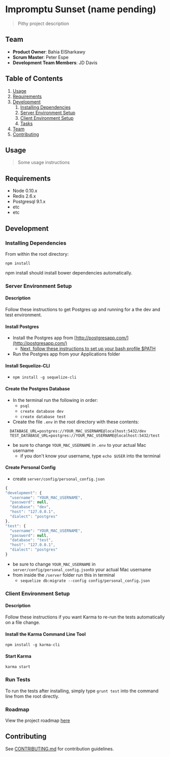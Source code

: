 # Impromptu Sunset (name pending)

> Pithy project description

## Team

  - __Product Owner__: Bahia ElSharkawy
  - __Scrum Master__: Peter Espe
  - __Development Team Members__: JD Davis

## Table of Contents

1. [Usage](#Usage)
1. [Requirements](#requirements)
1. [Development](#development)
    1. [Installing Dependencies](#installing-dependencies)
    1. [Server Environment Setup](#server-environment-setup)
    1. [Client Environment Setup](#client-environment-setup)
    1. [Tasks](#tasks)
1. [Team](#team)
1. [Contributing](#contributing)

## Usage

> Some usage instructions

## Requirements

- Node 0.10.x
- Redis 2.6.x
- Postgresql 9.1.x
- etc
- etc

## Development

### Installing Dependencies

From within the root directory:

```
npm install
```

npm install should install bower dependencies automatically.


### Server Environment Setup

#### Description
Follow these instructions to get Postgres up and running for a the dev and test environment.

#### Install Postgres
- Install the Postgres app from [http://postgresapp.com/](http://postgresapp.com/)
  - [Next, follow these instructions to set up your bash profile $PATH](http://postgresapp.com/documentation/cli-tools.html)
- Run the Postgres app from your Applications folder

#### Install Sequelize-CLI
- ```npm install -g sequelize-cli```

#### Create the Postgres Database
- In the terminal run the following in order:
  - ```psql```
  - ```create database dev```
  - ```create database test```
- Create the file ```.env``` in the root directory with these contents:
```
  DATABASE_URL=postgres://YOUR_MAC_USERNAME@localhost:5432/dev
  TEST_DATABASE_URL=postgres://YOUR_MAC_USERNAME@localhost:5432/test
```
- be sure to change ```YOUR_MAC_USERNAME``` in ```.env``` to your actual Mac username
  - if you don't know your username, type ```echo $USER``` into the terminal

#### Create Personal Config   
- create ``` server/config/personal_config.json ```
``` js
{
"development": {
  "username": "YOUR_MAC_USERNAME",
  "password": null,
  "database": "dev",
  "host": "127.0.0.1",
  "dialect": "postgres"
},
"test": {
  "username": "YOUR_MAC_USERNAME",
  "password": null,
  "database": "test",
  "host": "127.0.0.1",
  "dialect": "postgres"
}

```
  - be sure to change ```YOUR_MAC_USERNAME``` in ```server/config/personal_config.json```to your actual Mac username
  - from inside the ```/server``` folder run this in terminal
    - ```sequelize db:migrate --config config/personal_config.json```

### Client Environment Setup

#### Description
Follow these instructions if you want Karma to re-run the tests automatically on a file change.

#### Install the Karma Command Line Tool

```npm install -g karma-cli```

#### Start Karma

```karma start```

### Run Tests

To run the tests after installing, simply type ```grunt test``` into the command line from the root directly.



### Roadmap

View the project roadmap [here](LINK_TO_PROJECT_ISSUES)


## Contributing

See [CONTRIBUTING.md](CONTRIBUTING.md) for contribution guidelines.
